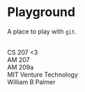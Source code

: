 # Playground

A place to play with `git`.


<br>
CS 207 <3
<br>
AM 207
<br>
AM 209a
<br>
MIT Venture Technology 
<br>
William B Palmer
